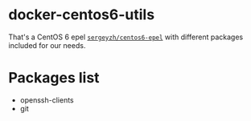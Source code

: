 docker-centos6-utils
================
That's a CentOS 6 epel
[`sergeyzh/centos6-epel`](https://registry.hub.docker.com/u/sergeyzh/centos6-epel/) with different packages included for our needs.

Packages list
================
* openssh-clients
* git
